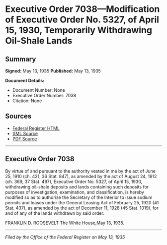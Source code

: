 # Executive Order 7038—Modification of Executive Order No. 5327, of April 15, 1930, Temporarily Withdrawing Oil-Shale Lands

## Summary

**Signed:** May 13, 1935
**Published:** May 13, 1935

**Document Details:**
- Document Number: None
- Executive Order Number: 7038
- Citation: None

## Sources
- [Federal Register HTML](https://www.presidency.ucsb.edu/documents/executive-order-7038-modification-executive-order-no-5327-april-15-1930-temporarily)
- [XML Source](None)
- [PDF Source](None)

---

## Executive Order 7038

By virtue of and pursuant to the authority vested in me by the act of June 25, 1910 (ch. 421, 36 Stat. 847), as amended by the act of August 24, 1912 (ch. 369, 37 Stat. 497), Executive Order No. 5327, of April 15, 1930, withdrawing oil-shale deposits and lands containing such deposits for purposes of investigation, examination, and classification, is hereby modified so as to authorize the Secretary of the Interior to issue sodium permits and leases under the General Leasing Act of February 25, 1920 (41 Stat. 437), as amended by the act of December 11, 1928 (45 Stat. 1019), for and of any of the lands withdrawn by said order.

FRANKLIN D. ROOSEVELT
The White House,May 13, 1935.

---

*Filed by the Office of the Federal Register on May 13, 1935*
